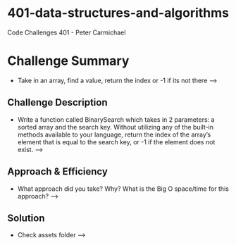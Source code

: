 
# 401-data-structures-and-algorithms
Code Challenges 401 - Peter Carmichael

# Challenge Summary
- Take in an array, find a value, return the index or -1 if its not there -->

## Challenge Description
- Write a function called BinarySearch which takes in 2 parameters: a sorted array and the search key. Without utilizing any of the built-in methods available to your language, return the index of the array’s element that is equal to the search key, or -1 if the element does not exist. -->

## Approach & Efficiency
- What approach did you take? Why? What is the Big O space/time for this approach? -->

## Solution
- Check assets folder -->
